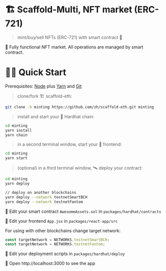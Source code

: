 # 🏗 Scaffold-Multi, NFT market (ERC-721)

> mint/buy/sell NFTs (ERC-721) with smart contract 🚀

🧪 Fully functional NFT market. All operations are managed by smart contract.

# 🏄‍♂️ Quick Start

Prerequisites: [Node](https://nodejs.org/en/download/) plus [Yarn](https://classic.yarnpkg.com/en/docs/install/) and [Git](https://git-scm.com/downloads)

> clone/fork 🏗 scaffold-eth:

```bash
git clone -b minting https://github.com/zh/scaffold-eth.git minting
```

> install and start your 👷‍ Hardhat chain:

```bash
cd minting
yarn install
yarn chain
```

> in a second terminal window, start your 📱 frontend:

```bash
cd minting
yarn start
```

> (optional) in a third terminal window, 🛰 deploy your contract:

```bash
cd minting
yarn deploy

// deploy on another blockchains
yarn deploy --network testnetSmartBCH
yarn deploy --network testnetFantom
```

🔏 Edit your smart contract `AwesomeAssets.sol` in `packages/hardhat/contracts`

📝 Edit your frontend `App.jsx` in `packages/react-app/src`

For using with other blockchains change target network:

```js
const targetNetwork = NETWORKS.testnetSmartBCH;
const targetNetwork = NETWORKS.testnetFantom;
```

💼 Edit your deployment scripts in `packages/hardhat/deploy`

📱 Open http://localhost:3000 to see the app
